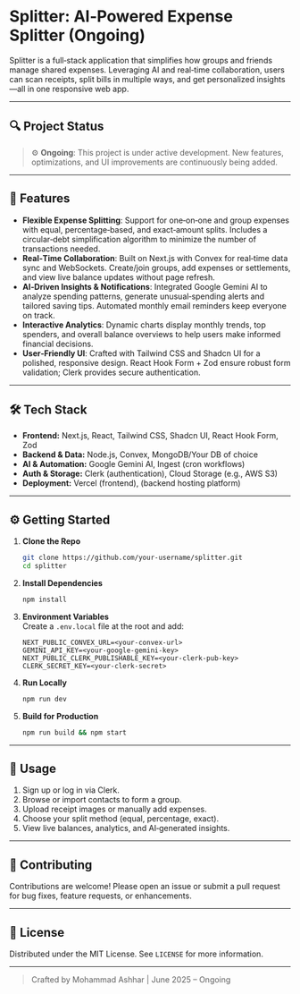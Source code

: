 # Splitter: AI‑Powered Expense Splitter (Ongoing)

Splitter is a full‑stack application that simplifies how groups and friends manage shared expenses. Leveraging AI and real‑time collaboration, users can scan receipts, split bills in multiple ways, and get personalized insights—all in one responsive web app.

---

## 🔍 Project Status

> ⚙️ **Ongoing**: This project is under active development. New features, optimizations, and UI improvements are continuously being added.

---

## 🚀 Features

- **Flexible Expense Splitting**: Support for one‑on‑one and group expenses with equal, percentage‑based, and exact‑amount splits. Includes a circular‑debt simplification algorithm to minimize the number of transactions needed.
- **Real‑Time Collaboration**: Built on Next.js with Convex for real‑time data sync and WebSockets. Create/join groups, add expenses or settlements, and view live balance updates without page refresh.
- **AI‑Driven Insights & Notifications**: Integrated Google Gemini AI to analyze spending patterns, generate unusual‑spending alerts and tailored saving tips. Automated monthly email reminders keep everyone on track.
- **Interactive Analytics**: Dynamic charts display monthly trends, top spenders, and overall balance overviews to help users make informed financial decisions.
- **User‑Friendly UI**: Crafted with Tailwind CSS and Shadcn UI for a polished, responsive design. React Hook Form + Zod ensure robust form validation; Clerk provides secure authentication.

---

## 🛠 Tech Stack

- **Frontend:** Next.js, React, Tailwind CSS, Shadcn UI, React Hook Form, Zod
- **Backend & Data:** Node.js, Convex, MongoDB/Your DB of choice
- **AI & Automation:** Google Gemini AI, Ingest (cron workflows)
- **Auth & Storage:** Clerk (authentication), Cloud Storage (e.g., AWS S3)
- **Deployment:** Vercel (frontend), (backend hosting platform)

---

## ⚙️ Getting Started

1. **Clone the Repo**  
   ```bash
   git clone https://github.com/your-username/splitter.git
   cd splitter
   ```
2. **Install Dependencies**  
   ```bash
   npm install
   ```
3. **Environment Variables**  
   Create a `.env.local` file at the root and add:
   ```env
   NEXT_PUBLIC_CONVEX_URL=<your-convex-url>
   GEMINI_API_KEY=<your-google-gemini-key>
   NEXT_PUBLIC_CLERK_PUBLISHABLE_KEY=<your-clerk-pub-key>
   CLERK_SECRET_KEY=<your-clerk-secret>
   ```
4. **Run Locally**  
   ```bash
   npm run dev
   ```
5. **Build for Production**  
   ```bash
   npm run build && npm start
   ```

---

## 📝 Usage

1. Sign up or log in via Clerk.
2. Browse or import contacts to form a group.
3. Upload receipt images or manually add expenses.
4. Choose your split method (equal, percentage, exact).
5. View live balances, analytics, and AI‑generated insights.

---

## 🤝 Contributing

Contributions are welcome! Please open an issue or submit a pull request for bug fixes, feature requests, or enhancements.

---

## 📄 License

Distributed under the MIT License. See `LICENSE` for more information.

---

> Crafted by Mohammad Ashhar | June 2025 – Ongoing
